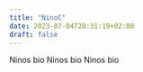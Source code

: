 ```yaml
---
title: "NinoC"
date: 2023-07-04T20:31:19+02:00
draft: false
---
```



Ninos bio
Ninos bio
Ninos bio
